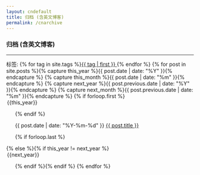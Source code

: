 ```yaml
---
layout: cndefault
title: 归档 (含英文博客)
permalink: /cnarchive
---
```


### 归档 (含英文博客)

---

标签: {% for tag in site.tags %}<block class="tag"><a href="#{{ tag | first }}">{{ tag | first }} </a></block>{% endfor %}
{% for post in site.posts  %}{% capture this_year %}{{ post.date | date: "%Y" }}{% endcapture %}
{% capture this_month %}{{ post.date | date: "%m" }}{% endcapture %}
{% capture next_year %}{{ post.previous.date | date: "%Y" }}{% endcapture %}
{% capture next_month %}{{ post.previous.date | date: "%m" }}{% endcapture %}
{% if forloop.first %}<legend id="{{this_year}}">{{this_year}}</legend><ul>{% endif %}
<p><span>{{ post.date | date: "%Y-%m-%d" }}</span> <a class="pjaxlink" href="{{ site.baseurl }}{{ post.url }}">{{ post.title }}</a></p>
{% if forloop.last %}</ul>{% else %}{% if this_year != next_year %}</ul><legend id="{{next_year}}">{{next_year}}</legend><ul>{% endif %}{% endif %}
{% endfor %} 